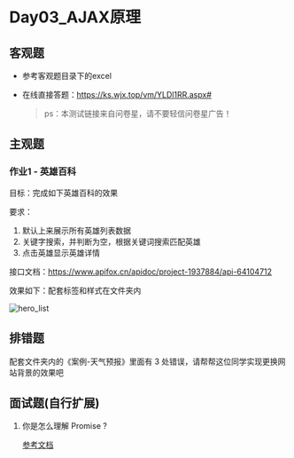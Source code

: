 # Day03_AJAX原理

## 客观题

* 参考客观题目录下的excel

* 在线直接答题：https://ks.wjx.top/vm/YLDl1RR.aspx#

  > ps：本测试链接来自问卷星，请不要轻信问卷星广告！

## 主观题

### 作业1 - 英雄百科

目标：完成如下英雄百科的效果

要求：

1. 默认上来展示所有英雄列表数据
2. 关键字搜索，并判断为空，根据关键词搜索匹配英雄
3. 点击英雄显示英雄详情

接口文档：https://www.apifox.cn/apidoc/project-1937884/api-64104712

效果如下：配套标签和样式在文件夹内

![hero_list](https://yjy-teach-oss.oss-cn-beijing.aliyuncs.com/hm8.1ajax/hero_list.gif)



## 排错题

配套文件夹内的《案例-天气预报》里面有 3 处错误，请帮帮这位同学实现更换网站背景的效果吧



## 面试题(自行扩展)

1. 你是怎么理解 Promise ?

   [参考文档](https://lamphc.github.io/fe-up/#/es6/promise)

